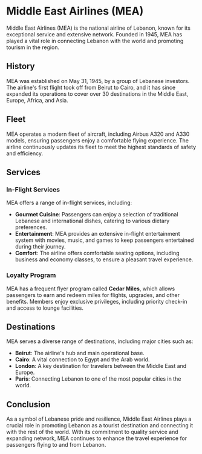 # Middle East Airlines (MEA)

Middle East Airlines (MEA) is the national airline of Lebanon, known for its exceptional service and extensive network. Founded in 1945, MEA has played a vital role in connecting Lebanon with the world and promoting tourism in the region.

## History

MEA was established on May 31, 1945, by a group of Lebanese investors. The airline's first flight took off from Beirut to Cairo, and it has since expanded its operations to cover over 30 destinations in the Middle East, Europe, Africa, and Asia.

## Fleet

MEA operates a modern fleet of aircraft, including Airbus A320 and A330 models, ensuring passengers enjoy a comfortable flying experience. The airline continuously updates its fleet to meet the highest standards of safety and efficiency.

## Services

### In-Flight Services

MEA offers a range of in-flight services, including:

- **Gourmet Cuisine**: Passengers can enjoy a selection of traditional Lebanese and international dishes, catering to various dietary preferences.
- **Entertainment**: MEA provides an extensive in-flight entertainment system with movies, music, and games to keep passengers entertained during their journey.
- **Comfort**: The airline offers comfortable seating options, including business and economy classes, to ensure a pleasant travel experience.

### Loyalty Program

MEA has a frequent flyer program called **Cedar Miles**, which allows passengers to earn and redeem miles for flights, upgrades, and other benefits. Members enjoy exclusive privileges, including priority check-in and access to lounge facilities.

## Destinations

MEA serves a diverse range of destinations, including major cities such as:

- **Beirut**: The airline's hub and main operational base.
- **Cairo**: A vital connection to Egypt and the Arab world.
- **London**: A key destination for travelers between the Middle East and Europe.
- **Paris**: Connecting Lebanon to one of the most popular cities in the world.

## Conclusion

As a symbol of Lebanese pride and resilience, Middle East Airlines plays a crucial role in promoting Lebanon as a tourist destination and connecting it with the rest of the world. With its commitment to quality service and expanding network, MEA continues to enhance the travel experience for passengers flying to and from Lebanon.

